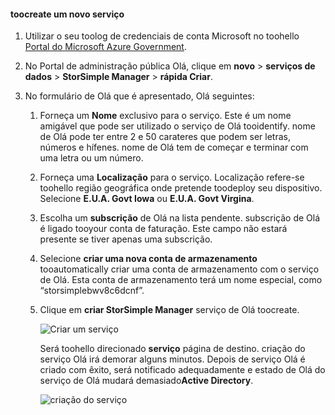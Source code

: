 <!--author=SharS last changed: 9/17/15-->


#### <a name="toocreate-a-new-service"></a>toocreate um novo serviço
1. Utilizar o seu toolog de credenciais de conta Microsoft no toohello [Portal do Microsoft Azure Government](https://manage.windowsazure.us/).
2. No Portal de administração pública Olá, clique em **novo** > **serviços de dados** > **StorSimple Manager** > **rápida Criar**.
3. No formulário de Olá que é apresentado, Olá seguintes:
   
   1. Forneça um **Nome** exclusivo para o serviço. Este é um nome amigável que pode ser utilizado o serviço de Olá tooidentify. nome de Olá pode ter entre 2 e 50 carateres que podem ser letras, números e hífenes. nome de Olá tem de começar e terminar com uma letra ou um número.
   2. Forneça uma **Localização** para o serviço. Localização refere-se toohello região geográfica onde pretende toodeploy seu dispositivo. Selecione **E.U.A. Govt Iowa** ou **E.U.A. Govt Virgina**.
   3. Escolha um **subscrição** de Olá na lista pendente. subscrição de Olá é ligado tooyour conta de faturação. Este campo não estará presente se tiver apenas uma subscrição.
   4. Selecione **criar uma nova conta de armazenamento** tooautomatically criar uma conta de armazenamento com o serviço de Olá. Esta conta de armazenamento terá um nome especial, como “storsimplebwv8c6dcnf”.
   5. Clique em **criar StorSimple Manager** serviço de Olá toocreate.
      
       ![Criar um serviço](./media/storsimple-create-new-service-gov/HCS_CreateAService-gov-include.png)
      
      Será toohello direcionado **serviço** página de destino. criação do serviço Olá irá demorar alguns minutos. Depois de serviço Olá é criado com êxito, será notificado adequadamente e estado de Olá do serviço de Olá mudará demasiado**Active Directory**.
      
       ![criação do serviço](./media/storsimple-create-new-service-gov/HCS_StorSimpleManagerServicePage-gov-include.png)

